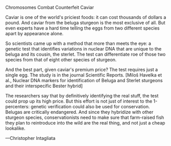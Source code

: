 Chromosomes Combat Counterfeit Caviar

Caviar is one of the world's priciest foods: it can cost thousands of dollars a pound. And caviar from the beluga sturgeon is the most exclusive of all. But even experts have a hard time telling the eggs from two different species apart by appearance alone. 

So scientists came up with a method that more than meets the eye: a genetic test that identifies variations in nuclear DNA that are unique to the beluga and its cousin, the sterlet. The test can differentiate roe of those two species from that of eight other species of sturgeon. 

And the best part, given caviar's premium price? The test requires just a single egg. The study is in the journal Scientific Reports. [Miloš Havelka et al., Nuclear DNA markers for identification of Beluga and Sterlet sturgeons and their interspecific Bester hybrid]

The researchers say that by definitively identifying the real stuff, the test could prop up its high price. But this effort is not just of interest to the 1-percenters: genetic verification could also be used for conservation. Belugas are critically endangered. And since they hybridize with other sturgeon species, conservationists need to make sure that farm-raised fish they plan to reintroduce into the wild are the real thing, and not just a cheap lookalike.

—Christopher Intagliata
